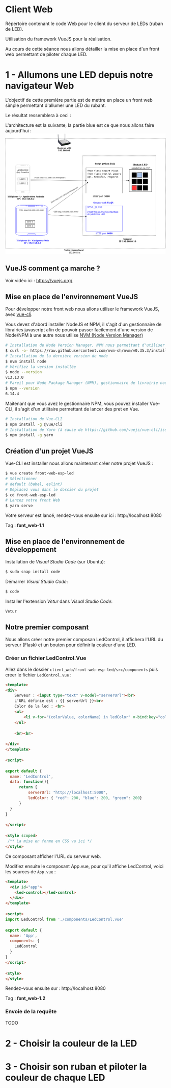  # Client Web

Répertoire contenant le code Web pour le client du serveur de LEDs (ruban de LED).

Utilisation du framework VueJS pour la réalisation.

Au cours de cette séance nous allons détailler la mise en place d'un front web permettant de piloter chaque LED.

# 1 - Allumons une LED depuis notre navigateur Web

L'objectif de cette première partie est de mettre en place un front web simple permettant d'allumer une LED du rubant.

Le résultat ressemblera à ceci :
<!--- TODO Ajouter une image -->

L'architecture est la suivante, la partie blue est ce que nous allons faire aujourd'hui :
![Architecture avec front VueJS](doc/ArchiLED.png)

## VueJS comment ça marche ?

Voir vidéo ici : https://vuejs.org/

## Mise en place de l'environnement VueJS

Pour développer notre front web nous allons utiliser le framework VueJS, avec [vue-cli](https://vuejs.org/v2/guide/installation.html#CLI).

Vous devez d'abord installer NodeJS et NPM, il s'agit d'un gestionnaire de librairies javascript afin de pouvoir passer facilement d'une version de Node/NPM à une autre nous utilise [NVM (Node Version Manager)](https://github.com/nvm-sh/nvm)
```bash
# Installation de Node Version Manager, NVM nous permettant d'utiliser plusieurs versions de node en parallèle
$ curl -o- https://raw.githubusercontent.com/nvm-sh/nvm/v0.35.3/install.sh | bash
# Installation de la dernière version de node
$ nvm install node
# Vérifiez la version installée
$ node --version
v13.13.0
# Pareil pour Node Package Manager (NPM), gestionnaire de livrairie node
$ npm --version
6.14.4
```

Maitenant que vous avez le gestionnaire NPM, vous pouvez installer Vue-CLI, il s'agit d'un utilitaire permettant de lancer des pret en Vue.

```bash
# Installation de Vue-CLI
$ npm install -g @vue/cli
# Installation de Yarn (à cause de https://github.com/vuejs/vue-cli/issues/3421) Yarn est un gestionnaire de package comme NPM
$ npm install -g yarn
```

## Création d'un projet VueJS

Vue-CLI est installer nous allons maintenant créer notre projet VueJS :

```bash
$ vue create front-web-esp-led
# Sélectionner
# default (babel, eslint)
# Déplacez vous dans le dossier du projet
$ cd front-web-esp-led
# Lancez votre front Web
$ yarn serve
```

Votre serveur est lancé, rendez-vous ensuite sur ici : http://localhost:8080

Tag : **font_web-1.1**

## Mise en place de l'environnement de développement

Installation de *Visual Studio Code* (sur Ubuntu):

```bash
$ sudo snap install code
```

Démarrer *Visual Studio Code*:

```bash
$ code
```

Installer l'extension *Vetur* dans *Visual Studio Code*:

```bash
Vetur
```

## Notre premier composant

Nous allons créer notre premier composan LedControl, il affichera l'URL du serveur (Flask) et un bouton pour définir la couleur d'une LED.

### Créer un fichier LedControl.Vue

Allez dans le dossier `client_web/front-web-esp-led/src/components` puis créer le fichier `LedControl.vue` :

```html
<template>
<div>
    Serveur : <input type="text" v-model="serverUrl"><br>
    L'URL définie est : {{ serverUrl }}<br>
    Color de la led : <br>
    <ul>
        <li v-for="(colorValue, colorName) in ledColor" v-bind:key="colorName"> {{colorName}} : {{colorValue}}</li>
    </ul>

    <br><br>

</div>
</template>

<script>

export default {
  name: 'LedControl',
  data: function(){
      return {
          serverUrl: "http://localhost:5000",
          ledColor: { "red": 200, "blue": 200, "green": 200}
      }
  }
}

</script>

<style scoped>
 /** La mise en forme en CSS va ici */
</style>
```

Ce composant afficher l'URL du serveur web.

Modifiez ensuite le composant App.vue, pour qu'il affiche LedControl, voici les sources de `App.vue` :
```html
<template>
  <div id="app">
    <led-control></led-control>
  </div>
</template>

<script>
import LedControl from './components/LedControl.vue'

export default {
  name: 'App',
  components: {
    LedControl
  }
}
</script>

<style>
</style>
```

Rendez-vous ensuite sur : http://localhost:8080

Tag : **font_web-1.2**

### Envoie de la requête

TODO

# 2 - Choisir la couleur de la LED

# 3 - Choisir son ruban et piloter la couleur de chaque LED
